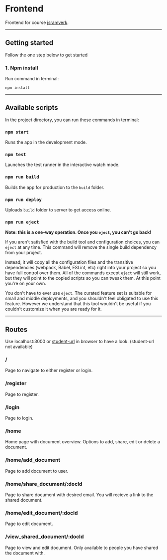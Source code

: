 # Frontend

Frontend for course [jsramverk](https://jsramverk.se/).

-----------------------------

## Getting started
Follow the one step below to get started

### 1. Npm install
Run command in terminal:

```
npm install
```

-----------------------------

## Available scripts
In the project directory, you can run these commands in terminal:

### `npm start`
Runs the app in the development mode.

### `npm test`
Launches the test runner in the interactive watch mode.

### `npm run build`
Builds the app for production to the `build` folder.

### `npm run deploy`
Uploads `build` folder to server to get access online.

### `npm run eject`
**Note: this is a one-way operation. Once you `eject`, you can't go back!**

If you aren't satisfied with the build tool and configuration choices, you can `eject` at any time. This command will remove the single build dependency from your project.

Instead, it will copy all the configuration files and the transitive dependencies (webpack, Babel, ESLint, etc) right into your project so you have full control over them. All of the commands except `eject` will still work, but they will point to the copied scripts so you can tweak them. At this point you're on your own.

You don't have to ever use `eject`. The curated feature set is suitable for small and middle deployments, and you shouldn't feel obligated to use this feature. However we understand that this tool wouldn't be useful if you couldn't customize it when you are ready for it.

-----------------------------

## Routes
Use localhost:3000 or [student-url](https://www.student.bth.se/~chsc22/editor/) in browser to have a look. (student-url not available)

### /
Page to navigate to either register or login.

### /register
Page to register.

### /login
Page to login.

### /home
Home page with document overview. Options to add, share, edit or delete a document.

### /home/add_document
Page to add document to user.

### /home/share_document/:docId
Page to share document with desired email. You will recieve a link to the shared document.

### /home/edit_document/:docId
Page to edit document.

### /view_shared_document/:docId
Page to view and edit document. Only available to people you have shared the document with.